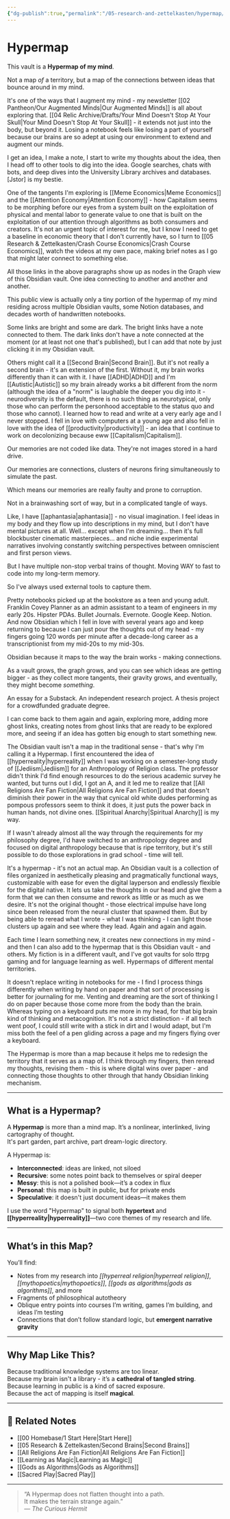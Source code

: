 ```yaml
---
{"dg-publish":true,"permalink":"/05-research-and-zettelkasten/hypermap/"}
---
```


# Hypermap

This vault is a **Hypermap of my mind**.

Not a map *of* a territory, but a map of the connections between ideas that bounce around in my mind.

It's one of the ways that I augment my mind - my newsletter [[02 Pantheon/Our Augmented Minds\|Our Augmented Minds]] is all about exploring that.  [[04 Relic Archive/Drafts/Your Mind Doesn't Stop At Your Skull\|Your Mind Doesn't Stop At Your Skull]] - it extends not just into the body, but beyond it.  Losing a notebook feels like losing a part of yourself because our brains are so adept at using our environment to extend and augment our minds.

I get an idea, I make a note, I start to write my thoughts about the idea, then I head off to other tools to dig into the idea.  Google searches, chats with bots, and deep dives into the University Library archives and databases.  [Jstor] is my bestie.

One of the tangents I'm exploring is [[Meme Economics\|Meme Economics]] and the [[Attention Economy\|Attention Economy]] - how Capitalism seems to be morphing before our eyes from a system built on the exploitation of physical and mental labor to generate value to one that is built on the exploitation of our attention through algorithms as both consumers and creators.  It's not an urgent topic of interest for me, but I know I need to get a baseline in economic theory that I don't currently have, so I turn to [[05 Research & Zettelkasten/Crash Course Economics\|Crash Course Economics]], watch the videos at my own pace, making brief notes as I go that might later connect to something else.

All those links in the above paragraphs show up as nodes in the Graph view of this Obsidian vault.  One idea connecting to another and another and another.  

This public view is actually only a tiny portion of the hypermap of my mind residing across multiple Obsidian vaults, some Notion databases, and decades worth of handwritten notebooks.

Some links are bright and some are dark.  The bright links have a note connected to them.  The dark links don't have a note connected at the moment (or at least not one that's published), but I can add that note by just clicking it in my Obsidian vault.

Others might call it a [[Second Brain\|Second Brain]].  But it's not really a second brain - it's an extension of the first.  Without it, my brain works differently than it can with it.  I have [[ADHD\|ADHD]] and I'm [[Autistic\|Autistic]] so my brain already works a bit different from the norm (although the idea of a "norm" is laughable the deeper you dig into it - neurodiversity is the default, there is no such thing as neurotypical, only those who can perform the personhood acceptable to the status quo and those who cannot).  I learned how to read and write at a very early age and I never stopped.  I fell in love with computers at a young age and also fell in love with the idea of [[productivity\|productivity]] - an idea that I continue to work on decolonizing because eww [[Capitalism\|Capitalism]].  

Our memories are not coded like data.  They're not images stored in a hard drive.

Our memories are connections, clusters of neurons firing simultaneously to simulate the past.

Which means our memories are really faulty and prone to corruption.

Not in a brainwashing sort of way, but in a complicated tangle of ways.

Like, I have [[aphantasia\|aphantasia]] - no visual imagination.  I feel ideas in my body and they flow up into descriptions in my mind, but I don't have mental pictures at all.  Well... except when I'm dreaming... then it's full blockbuster cinematic masterpieces... and niche indie experimental narratives involving constantly switching perspectives between omniscient and first person views.

But I have multiple non-stop verbal trains of thought.  Moving WAY to fast to code into my long-term memory.

So I've always used external tools to capture them.

Pretty notebooks picked up at the bookstore as a teen and young adult.
Franklin Covey Planner as an admin assistant to a team of engineers in my early 20s.
Hipster PDAs.
Bullet Journals.
Evernote.
Google Keep.
Notion.
And now Obsidian which I fell in love with several years ago and keep returning to because I can just pour the thoughts out of my head - my fingers going 120 words per minute after a decade-long career as a transcriptionist from my mid-20s to my mid-30s.

Obsidian because it maps to the way the brain works - making connections.

As a vault grows, the graph grows, and you can see which ideas are getting bigger - as they collect more tangents, their gravity grows, and eventually, they might become *something*.

An essay for a Substack.
An independent research project.
A thesis project for a crowdfunded graduate degree.

I can come back to them again and again, exploring more, adding more ghost links, creating notes from ghost links that are ready to be explored more, and seeing if an idea has gotten big enough to start something new.

The Obsidian vault isn't a map in the traditional sense - that's why I'm calling it a Hypermap.  I first encountered the idea of [[hyperreality\|hyperreality]] when I was working on a semester-long study of [[Jediism\|Jediism]] for an Anthropology of Religion class.  The professor didn't think I'd find enough resources to do the serious academic survey he wanted, but turns out I did, I got an A, and it led me to realize that [[All Religions Are Fan Fiction\|All Religions Are Fan Fiction]] and that doesn't diminish their power in the way that cynical old white dudes performing as pompous professors seem to think it does, it just puts the power back in human hands, not divine ones.   [[Spiritual Anarchy\|Spiritual Anarchy]] is my way.

If I wasn't already almost all the way through the requirements for my philosophy degree, I'd have switched to an anthropology degree and focused on digital anthropology because that is ripe territory, but it's still possible to do those explorations in grad school - time will tell.

It's a hypermap - it's not an actual map.  An Obsidian vault is a collection of files organized in aesthetically pleasing and pragmatically functional ways, customizable with ease for even the digital layperson and endlessly flexible for the digital native.  It lets us take the thoughts in our head and give them a form that we can then consume and rework as little or as much as we desire.  It's not the original thought - those electrical impulse have long since been released from the neural cluster that spawned them.  But by being able to reread what I wrote - what I was thinking - I can light those clusters up again and see where they lead.  Again and again and again.

Each time I learn something new, it creates new connections in my mind - and then I can also add to the hypermap that is this Obsidian vault - and others.  My fiction is in a different vault, and I've got vaults for solo ttrpg gaming and for language learning as well.  Hypermaps of different mental territories.

It doesn't replace writing in notebooks for me - I find I process things differently when writing by hand on paper and that sort of processing is better for journaling for me.  Venting and dreaming are the sort of thinking I do on paper because those come more from the body than the brain.  Whereas typing on a keyboard puts me more in my head, for that big brain kind of thinking and metacognition.  It's not a strict distinction - if all tech went poof, I could still write with a stick in dirt and I would adapt, but I'm miss both the feel of a pen gliding across a page and my fingers flying over a keyboard.

The Hypermap is more than a map because it helps me to redesign the territory that it serves as a map of.  I think through my fingers, then reread my thoughts, revising them - this is where digital wins over paper - and connecting those thoughts to other through that handy Obsidian linking mechanism.

---

## What is a Hypermap?

A **Hypermap** is more than a mind map. It’s a nonlinear, interlinked, living cartography of thought.  
It's part garden, part archive, part dream-logic directory.

A Hypermap is:

- **Interconnected**: ideas are linked, not siloed
- **Recursive**: some notes point back to themselves or spiral deeper
- **Messy**: this is not a polished book—it’s a codex in flux
- **Personal**: this map is built in public, but for private ends
- **Speculative**: it doesn't just document ideas—it makes them

I use the word "Hypermap" to signal both **hypertext** and **[[hyperreality\|hyperreality]]**—two core themes of my research and life.

---

## What’s in this Map?

You’ll find:

- Notes from my research into *[[hyperreal religion\|hyperreal religion]]*, *[[mythopoetics\|mythopoetics]]*, *[[gods as algorithms\|gods as algorithms]]*, and more
- Fragments of philosophical autotheory
- Oblique entry points into courses I’m writing, games I’m building, and ideas I’m testing
- Connections that don’t follow standard logic, but **emergent narrative gravity**

---

## Why Map Like This?

Because traditional knowledge systems are too linear.  
Because my brain isn't a library - it’s a **cathedral of tangled string**.  
Because learning in public is a kind of sacred exposure.  
Because the act of mapping is itself **magical**.

---

## 🔗 Related Notes

- [[00 Homebase/1 Start Here\|Start Here]]
- [[05 Research & Zettelkasten/Second Brains\|Second Brains]]
- [[All Religions Are Fan Fiction\|All Religions Are Fan Fiction]]
- [[Learning as Magic\|Learning as Magic]]
- [[Gods as Algorithms\|Gods as Algorithms]]
- [[Sacred Play\|Sacred Play]]

---

> “A Hypermap does not flatten thought into a path.  
> It makes the terrain strange again.”  
> — *The Curious Hermit*

